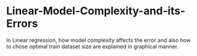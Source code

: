 # Linear-Model-Complexity-and-its-Errors
In Linear regression, how model complexity affects the error and also how to chose optimal train dataset size are explained in graphical manner. 
